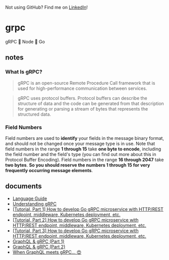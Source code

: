 Not using GitHub? Find me on [LinkedIn](https://www.linkedin.com/in/cuong9/)!
# grpc

gRPC 🧬 Node 💅 Go

## notes

### What Is gRPC?

> gRPC is an open-source Remote Procedure Call framework that is used for high-performance communication between services.

> gRPC uses protocol buffers. Protocol buffers can describe the structure of data and the code can be generated from that description for generating or parsing a stream of bytes that represents the structured data.

### Field Numbers

Field numbers are used to **identify** your fields in the message binary format, and should not be changed once your message type is in use. Note that field numbers in the range **1 through 15** take **one byte to encode**, including the field number and the field's type (you can find out more about this in Protocol Buffer Encoding). Field numbers in the range **16 through 2047** take **two bytes**. **So you should reserve the numbers 1 through 15 for very frequently occurring message elements**.

## documents

- [Language Guide](https://developers.google.com/protocol-buffers/docs/overview)
- [Understanding gRPC](https://medium.com/better-programming/understanding-grpc-60737b23e79e)
- [[Tutorial, Part 1] How to develop Go gRPC microservice with HTTP/REST endpoint, middleware, Kubernetes deployment, etc.](https://medium.com/@amsokol.com/tutorial-how-to-develop-go-grpc-microservice-with-http-rest-endpoint-middleware-kubernetes-daebb36a97e9)
- [[Tutorial, Part 2] How to develop Go gRPC microservice with HTTP/REST endpoint, middleware, Kubernetes deployment, etc.](https://medium.com/@amsokol.com/tutorial-how-to-develop-go-grpc-microservice-with-http-rest-endpoint-middleware-kubernetes-af1fff81aeb2)
- [[Tutorial, Part 3] How to develop Go gRPC microservice with HTTP/REST endpoint, middleware, Kubernetes deployment, etc.](https://medium.com/@amsokol.com/tutorial-part-3-how-to-develop-go-grpc-microservice-with-http-rest-endpoint-middleware-739aac8f1d7e)
- [GraphQL & gRPC (Part 1)](https://blog.datank.ai/graphql-grpc-part-1-54d92a109619)
- [GraphQL & gRPC (Part 2)](https://blog.datank.ai/graphql-grpc-part-2-37b68765fb0a)
- [When GraphQL meets gRPC… 😍](https://medium.com/@svengau/when-graphql-meets-grpc-3e9729d32e05)
